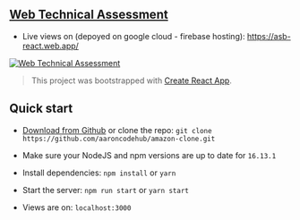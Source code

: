 ## [Web Technical Assessment](https://asb-react.web.app/)

- Live views on (depoyed on google cloud - firebase hosting): https://asb-react.web.app/ <br/>

[![Web Technical Assessment](https://firebasestorage.googleapis.com/v0/b/github-c5c88.appspot.com/o/appScreenshot%2Fasb-react%2Fasb-react.png?alt=media&token=8dfaa40e-5e13-48d0-96f8-153d9c57699f)](https://asb-react.web.app/)
> This project was bootstrapped with [Create React App](https://github.com/facebook/create-react-app).<br/>



## Quick start

- [Download from Github](https://github.com/aaroncodehub/asb-react/archive/refs/heads/master.zip) or clone the repo: `git clone https://github.com/aaroncodehub/amazon-clone.git`

- Make sure your NodeJS and npm versions are up to date for `16.13.1`

- Install dependencies: `npm install` or `yarn`

- Start the server: `npm run start` or `yarn start`

- Views are on: `localhost:3000`
